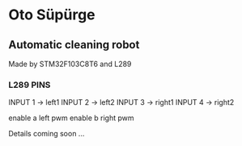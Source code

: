# Oto Süpürge 
## Automatic cleaning robot

Made by STM32F103C8T6 and L289

### L289 PINS

INPUT 1 -> left1
INPUT 2 -> left2
INPUT 3 -> right1
INPUT 4 -> right2

enable a    left pwm
enable b    right pwm


Details coming soon ...
